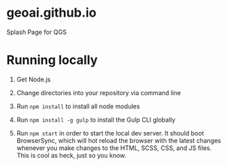 # geoai.github.io
Splash Page for QGS

# Running locally

1. Get Node.js

2. Change directories into your repository via command line

3. Run `npm install` to install all node modules

4. Run `npm install -g gulp` to install the Gulp CLI globally

5. Run `npm start` in order to start the local dev server. It should boot BrowserSync, which will hot reload the browser with the latest changes whenever you make changes to the HTML, SCSS, CSS, and JS files. This is cool as heck, just so you know. 
